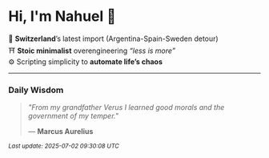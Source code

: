 # Hi, I'm Nahuel :tiger:

📍 **Switzerland**’s latest import (Argentina-Spain-Sweden detour)  
⛩️ **Stoic minimalist** overengineering *“less is more”*  
⚙️ Scripting simplicity to **automate life’s chaos**

---

### Daily Wisdom
> _"From my grandfather Verus I learned good morals and the government of my temper."_  
>
> — **Marcus Aurelius**

<sub>*Last update: 2025-07-02 09:30:08 UTC*</sub>


